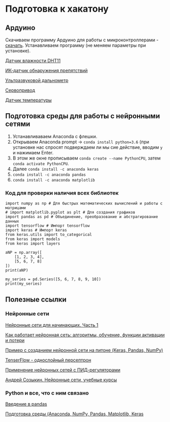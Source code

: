 # Подготовка к хакатону

## Ардуино

Скачиваем программу Ардуино для работы с микроконтроллерами - [скачать](https://www.arduino.cc/download_handler.php).
Устанавливаем программу (не меняем параметры при установке).

[Датчик влажности DHT11](https://arduinomaster.ru/datchiki-arduino/datchiki-temperatury-i-vlazhnosti-dht11-dht22/)

[ИК-датчик обнаружения препятствий](http://coolcode.ru/arduino-infrakrasnyiy-datchik-obnaruzheniya-prepyatstviy-mh-series/)

[Ультразвуковой дальнометр](https://robotclass.ru/tutorials/arduino-sonic-hc-sr04/)

[Сервопривод](http://edurobots.ru/2014/04/arduino-servoprivod/)

[Датчик температуры](https://arduinomaster.ru/datchiki-arduino/arduino-ds18b20/)

## Подготовка среды для работы с нейронными сетями

1. Устанавливаваем Anaconda с флешки.
2. Открываем Anaconda prompt -> `conda install python=3.6` (при установке нас спросят подверждаем ли мы сие действие, вводим `y` и нажимаем Enter.
3. В этом же окне прописываем `conda create --name PythonCPU`, затем `conda activate PythonCPU`.
4. Далее `conda install -c anaconda keras`
5. `conda install -c anaconda pandas`
6. `conda install -c anaconda matplotlib`

### Код для проверки наличия всех библиотек

```
import numpy as np # Для быстрых математических вычислений и работы с матрицами
# import matplotlib.pyplot as plt # Для создания графиков
import pandas as pd # Объединение, преобразование и абстрагирование данных
import tensorflow # Импорт tensorflow
import keras # Импорт keras
from keras.utils import to_categorical
from keras import models
from keras import layers

aNP = np.array([
    [1, 2, 3, 4],
    [5, 6, 7, 8]
])
print(aNP)

my_series = pd.Series([5, 6, 7, 8, 9, 10])
print(my_series)
```

## Полезные ссылки 

### Нейронные сети

[Нейронные сети для начинающих. Часть 1](https://habr.com/ru/post/312450/)

[Как работает нейронная сеть: алгоритмы, обучение, функции активации и потери](https://neurohive.io/ru/osnovy-data-science/osnovy-nejronnyh-setej-algoritmy-obuchenie-funkcii-aktivacii-i-poteri/)

[Пример с созданием нейронной сети на питоне (Keras, Pandas, NumPy)](https://www.kaggle.com/arihant0497/try-shallow-before-going-deep)

[TenserFlow - однослойный персептрон](https://andreyex.ru/tensorflow-mashinnoe-obuchenie/tensorflow-odnoslojnyj-perseptron/)

[Применение нейронных сетей с ПИД-регуляторами](https://cyberleninka.ru/article/v/primenenie-neyrosetevyh-regulyatorov-v-sistemah-upravleniya-elektroprivodami)

[Андрей Созыкин. Нейронные сети, учебные курсы](https://www.asozykin.ru/)

### Python и все, что с ним связано

[Введение в pandas](https://khashtamov.com/ru/pandas-introduction/)

[Подготовка среды (Anaconda, NumPy, Pandas, Matplotlib, Keras](https://towardsdatascience.com/installing-keras-tensorflow-using-anaconda-for-machine-learning-44ab28ff39cb)
